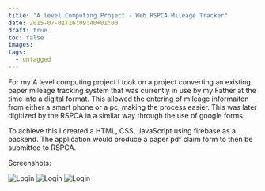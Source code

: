 ```yaml
---
title: "A level Computing Project - Web RSPCA Mileage Tracker"
date: 2015-07-01T16:09:40+01:00
draft: true
toc: false
images:
tags:
  - untagged
---
```

For my A level computing project I took on a project converting an existing paper mileage tracking system that was currently in use by my Father at the time into a digital format. This allowed the entering of mileage informaiton from either a smart phone or a pc, making the process easier. This was later digitized by the RSPCA in a similar way through the use of google forms.

To achieve this I created a HTML, CSS, JavaScript using firebase as a backend. The application would produce a paper pdf claim form to then be submitted to RSPCA.

Screenshots:

![Login](../images/rspca1.png)
![Login](../images/rspca2.png)
![Login](../images/rspca3.png)
